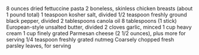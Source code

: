 8 ounces dried fettuccine pasta
2 boneless, skinless chicken breasts (about 1 pound total)
1 teaspoon kosher salt, divided
1/2 teaspoon freshly ground black pepper, divided
2 tablespoons canola oil
8 tablespoons (1 stick) European-style unsalted butter, divided
2 cloves garlic, minced
1 cup heavy cream
1 cup finely grated Parmesan cheese (2 1/2 ounces), plus more for serving
1/4 teaspoon freshly grated nutmeg
Coarsely chopped fresh parsley leaves, for serving
